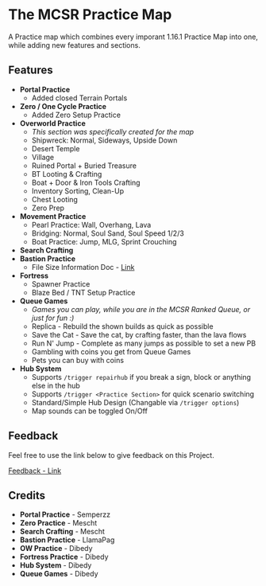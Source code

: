 # The MCSR Practice Map

A Practice map which combines every imporant 1.16.1 Practice Map into one, while adding new features and sections.

## Features
- **Portal Practice**
  - Added closed Terrain Portals
- **Zero / One Cycle Practice**
  - Added Zero Setup Practice
- **Overworld Practice**
  - *This section was specifically created for the map*
  - Shipwreck: Normal, Sideways, Upside Down
  - Desert Temple
  - Village
  - Ruined Portal + Buried Treasure
  - BT Looting & Crafting
  - Boat + Door & Iron Tools Crafting
  - Inventory Sorting, Clean-Up
  - Chest Looting
  - Zero Prep
- **Movement Practice**
  - Pearl Practice: Wall, Overhang, Lava
  - Bridging: Normal, Soul Sand, Soul Speed 1/2/3
  - Boat Practice: Jump, MLG, Sprint Crouching
- **Search Crafting**
- **Bastion Practice**
  - File Size Information Doc - [Link](https://docs.google.com/document/d/1Rwwi_wdfORUhWOdMs_ivI2N-IlWQMbfT3lh6bnO-8KA/edit?usp=sharing)
- **Fortress** 
  - Spawner Practice
  - Blaze Bed / TNT Setup Practice
- **Queue Games**
  - *Games you can play, while you are in the MCSR Ranked Queue, or just for fun :)*
  - Replica - Rebuild the shown builds as quick as possible
  - Save the Cat - Save the cat, by crafting faster, than the lava flows
  - Run N' Jump - Complete as many jumps as possible to set a new PB
  - Gambling with coins you get from Queue Games
  - Pets you can buy with coins
- **Hub System**
  - Supports `/trigger repairhub` if you break a sign, block or anything else in the hub
  - Supports `/trigger <Practice Section>` for quick scenario switching
  - Standard/Simple Hub Design (Changable via `/trigger options`)
  - Map sounds can be toggled On/Off

## Feedback
Feel free to use the link below to give feedback on this Project. 

[Feedback - Link](https://www.surveymonkey.com/r/YTMFP3J)

## Credits
- **Portal Practice** - Semperzz
- **Zero Practice** - Mescht
- **Search Crafting** - Mescht
- **Bastion Practice** - LlamaPag
- **OW Practice** - Dibedy
- **Fortress Practice** - Dibedy
- **Hub System** - Dibedy
- **Queue Games** - Dibedy
